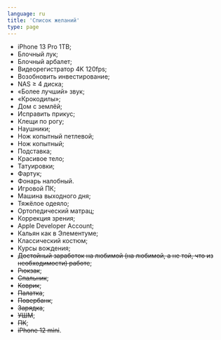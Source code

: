 ```yaml
---
language: ru
title: 'Cписок желаний'
type: page
---
```


- iPhone 13 Pro 1TB;
- Блочный лук;
- Блочный арбалет;
- Видеорегистратор 4K 120fps;
- Возобновить инвестирование;
- NAS ≥ 4 диска;
- «Более лучший» звук;
- «Крокодилы»;
- Дом с землёй;
- Исправить прикус;
- Клещи по рогу;
- Наушники;
- Нож копытный петлевой;
- Нож копытный;
- Подставка;
- Красивое тело;
- Татуировки;
- Фартук;
- Фонарь налобный.
- Игровой ПК;
- Машина выходного дня;
- Тяжёлое одеяло;
- Ортопедический матрац;
- Коррекция зрения;
- Apple Developer Account;
- Кальян как в Элементуме;
- Классический костюм;
- Курсы вождения;
- ~~Достойный заработок на любимой (на любимой, а не той, что из необходимости) работе~~;
- ~~Рюкзак~~;
- ~~Спальник~~;
- ~~Коврик~~;
- ~~Палатка~~;
- ~~Повербанк~~;
- ~~Зарядка~~;
- ~~УШМ~~;
- ~~ПК~~;
- ~~iPhone 12 mini~~.

